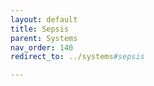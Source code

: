 ```yaml
---
layout: default
title: Sepsis
parent: Systems
nav_order: 140
redirect_to: ../systems#sepsis

---
```

